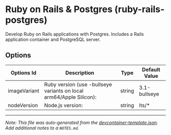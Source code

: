 
# Ruby on Rails & Postgres (ruby-rails-postgres)

Develop Ruby on Rails applications with Postgres. Includes a Rails application container and PostgreSQL server.

## Options

| Options Id | Description | Type | Default Value |
|-----|-----|-----|-----|
| imageVariant | Ruby version (use -bullseye variants on local arm64/Apple Silicon): | string | 3.1-bullseye |
| nodeVersion | Node.js version: | string | lts/* |



---

_Note: This file was auto-generated from the [devcontainer-template.json](https://github.com/ecampuslearning/creativeclouds/blob/main/src/ruby-rails-postgres/devcontainer-template.json).  Add additional notes to a `NOTES.md`._

